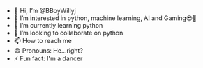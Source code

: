 - 👋 Hi, I’m @BBoyWillyj
- 👀 I’m interested in python, machine learning, AI and Gaming😎😤
- 🌱 I’m currently learning python
- 💞️ I’m looking to collaborate on python
- 📫 How to reach me 
- 😄 Pronouns: He...right?
- ⚡ Fun fact: I'm a dancer

<!---
BBoyWillyj/BBoyWillyj is a ✨ special ✨ repository because its `README.md` (this file) appears on your GitHub profile.
You can click the Preview link to take a look at your changes.
--->
